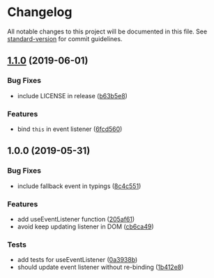 # Changelog

All notable changes to this project will be documented in this file. See [standard-version](https://github.com/conventional-changelog/standard-version) for commit guidelines.

## [1.1.0](https://github.com/foray1010/use-typed-event-listener/compare/v1.0.0...v1.1.0) (2019-06-01)

### Bug Fixes

- include LICENSE in release ([b63b5e8](https://github.com/foray1010/use-typed-event-listener/commit/b63b5e8))

### Features

- bind `this` in event listener ([6fcd560](https://github.com/foray1010/use-typed-event-listener/commit/6fcd560))

## 1.0.0 (2019-05-31)

### Bug Fixes

- include fallback event in typings ([8c4c551](https://github.com/foray1010/use-typed-event-listener/commit/8c4c551))

### Features

- add useEventListener function ([205af61](https://github.com/foray1010/use-typed-event-listener/commit/205af61))
- avoid keep updating listener in DOM ([cb6ca49](https://github.com/foray1010/use-typed-event-listener/commit/cb6ca49))

### Tests

- add tests for useEventListener ([0a3938b](https://github.com/foray1010/use-typed-event-listener/commit/0a3938b))
- should update event listener without re-binding ([1b412e8](https://github.com/foray1010/use-typed-event-listener/commit/1b412e8))
